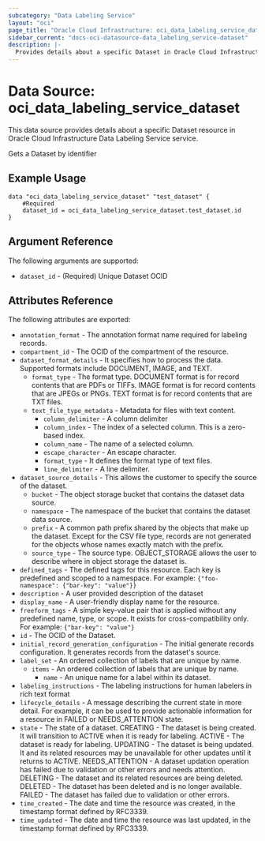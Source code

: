 ```yaml
---
subcategory: "Data Labeling Service"
layout: "oci"
page_title: "Oracle Cloud Infrastructure: oci_data_labeling_service_dataset"
sidebar_current: "docs-oci-datasource-data_labeling_service-dataset"
description: |-
  Provides details about a specific Dataset in Oracle Cloud Infrastructure Data Labeling Service service
---
```


# Data Source: oci_data_labeling_service_dataset
This data source provides details about a specific Dataset resource in Oracle Cloud Infrastructure Data Labeling Service service.

Gets a Dataset by identifier

## Example Usage

```hcl
data "oci_data_labeling_service_dataset" "test_dataset" {
	#Required
	dataset_id = oci_data_labeling_service_dataset.test_dataset.id
}
```

## Argument Reference

The following arguments are supported:

* `dataset_id` - (Required) Unique Dataset OCID


## Attributes Reference

The following attributes are exported:

* `annotation_format` - The annotation format name required for labeling records.
* `compartment_id` - The OCID of the compartment of the resource.
* `dataset_format_details` - It specifies how to process the data. Supported formats include DOCUMENT, IMAGE, and TEXT.
	* `format_type` - The format type. DOCUMENT format is for record contents that are PDFs or TIFFs. IMAGE format is for record contents that are JPEGs or PNGs. TEXT format is for record contents that are TXT files.
	* `text_file_type_metadata` - Metadata for files with text content.
		* `column_delimiter` - A column delimiter
		* `column_index` - The index of a selected column. This is a zero-based index.
		* `column_name` - The name of a selected column.
		* `escape_character` - An escape character.
		* `format_type` - It defines the format type of text files.
		* `line_delimiter` - A line delimiter.
* `dataset_source_details` - This allows the customer to specify the source of the dataset.
	* `bucket` - The object storage bucket that contains the dataset data source.
	* `namespace` - The namespace of the bucket that contains the dataset data source.
	* `prefix` - A common path prefix shared by the objects that make up the dataset. Except for the CSV file type, records are not generated for the objects whose names exactly match with the prefix.
	* `source_type` - The source type. OBJECT_STORAGE allows the user to describe where in object storage the dataset is.
* `defined_tags` - The defined tags for this resource. Each key is predefined and scoped to a namespace. For example: `{"foo-namespace": {"bar-key": "value"}}` 
* `description` - A user provided description of the dataset
* `display_name` - A user-friendly display name for the resource.
* `freeform_tags` - A simple key-value pair that is applied without any predefined name, type, or scope. It exists for cross-compatibility only. For example: `{"bar-key": "value"}` 
* `id` - The OCID of the Dataset.
* `initial_record_generation_configuration` - The initial generate records configuration. It generates records from the dataset's source.
* `label_set` - An ordered collection of labels that are unique by name. 
	* `items` - An ordered collection of labels that are unique by name.
		* `name` - An unique name for a label within its dataset.
* `labeling_instructions` - The labeling instructions for human labelers in rich text format
* `lifecycle_details` - A message describing the current state in more detail. For example, it can be used to provide actionable information for a resource in FAILED or NEEDS_ATTENTION state.
* `state` - The state of a dataset. CREATING - The dataset is being created.  It will transition to ACTIVE when it is ready for labeling. ACTIVE   - The dataset is ready for labeling. UPDATING - The dataset is being updated.  It and its related resources may be unavailable for other updates until it returns to ACTIVE. NEEDS_ATTENTION - A dataset updation operation has failed due to validation or other errors and needs attention. DELETING - The dataset and its related resources are being deleted. DELETED  - The dataset has been deleted and is no longer available. FAILED   - The dataset has failed due to validation or other errors. 
* `time_created` - The date and time the resource was created, in the timestamp format defined by RFC3339.
* `time_updated` - The date and time the resource was last updated, in the timestamp format defined by RFC3339.

